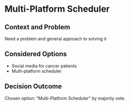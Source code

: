 # Multi-Platform Scheduler

## Context and Problem

Need a problem and general approach to solving it

## Considered Options

* Social media for cancer patients
* Multi-platform scheduler

## Decision Outcome

Chosen option: "Multi-Platform Scheduler" by majority vote.
